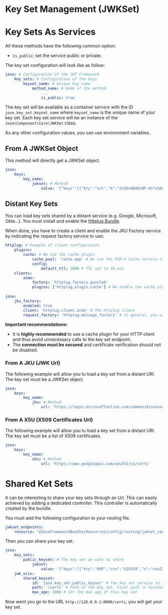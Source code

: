 Key Set Management (JWKSet)
===========================

# Key Sets As Services

All these methods have the following common option:

* `is_public`: set the service public or private.

The key set configuration will look like as follow:

```yaml
jose: # Configuration of the JWT Framework
    key_sets: # Configuration of the keys
        keyset_name: # Unique key name
            method_name: # Name of the method
                ...
                is_public: true
```

The key set will be available as a container service with the ID `jose.key_set.keyset_name` where `keyset_name` is the unique name of your key set.
Each key set service will be an instance of the `Jose\Component\Core\JWKSet` class.

As any other configuration values, you can use environment variables.

## From A JWKSet Object

This method will directly get a JWKSet object.

```yaml
jose:
    keys:
        key_name:
            jwkset: # Method
                value: '{"keys":[{"kty":"oct","k":"dzI6nbW4OcNF-AtfxGAmuyz7IpHRudBI0WgGjZWgaRJt6prBn3DARXgUR8NVwKhfL43QBIU2Un3AvCGCHRgY4TbEqhOi8-i98xxmCggNjde4oaW6wkJ2NgM3Ss9SOX9zS3lcVzdCMdum-RwVJ301kbin4UtGztuzJBeg5oVN00MGxjC2xWwyI0tgXVs-zJs5WlafCuGfX1HrVkIf5bvpE0MQCSjdJpSeVao6-RSTYDajZf7T88a2eVjeW31mMAg-jzAWfUrii61T_bYPJFOXW8kkRWoa1InLRdG6bKB9wQs9-VdXZP60Q4Yuj_WZ-lO7qV9AEFrUkkjpaDgZT86w2g"},{"kty":"oct","k":"bwIAv5Nn-fo8p4LCEvM4IR9eLXgzJRs8jXCLb3xR0tDJGiZ46KheO4ip6htFKyN2aqJqlNi9-7hB6I1aLLy1IRT9-vcBoCSGu977cNAUuRLkRp7vo8s6MsxhB8WvQBDRZghV7jIYaune-3vbE7iDU2AESr8BUtorckLoO9uW__fIabaa3hJMMQIHCzYQbJKZvlCRCKWMk2H_zuS4JeDFTvyZH1skJYF_TET1DrCZHMPicw-Yk3_m2P-ilC-yidPPoVzeU8Jj3tQ6gtX3975qiQW7pt2qbgjKAuq2wsz_9hxLBtMB5rQPafFoxop7O4BklvZ9-ECcK6dfI2CAx9_tjQ"}]}'
```

## Distant Key Sets

You can load key sets shared by a distant service (e.g. Google, Microsoft, Okta...).
You must install and enable the [Httplug Bundle](http://docs.php-http.org/en/latest/integrations/symfony-bundle.html).

When done, you have to create a client and enable the JKU Factory service by indicating the request factory service to use:

```yaml
httplug: # Example of client configuration
    plugins:
        cache: # We use the cache plugin
            cache_pool: 'cache.app' # We use the PSR-6 Cache service of the application
            config:
                default_ttl: 1800 # TTL set to 30 min
    clients:
        acme:
            factory: 'httplug.factory.guzzle6'
            plugins: ['httplug.plugin.cache'] # We enable the cache plugin for that client.
            
jose:
    jku_factory:
        enabled: true
        client: 'httplug.client.acme' # The Httplug client
        request_factory: 'httplug.message_factory' # In general, you will use the same message factory as the one used by Httplug
```

**Important recommendations:**

* It is **highly recommended** to use a cache plugin for your HTTP client and thus avoid unnecessary calls to the key set endpoint.
* The **connection must be secured** and certificate verification should not be disabled.

### From A JKU (JWK Url)

The following example will allow you tu load a key set from a distant URI.
The key set must be a JWKSet object.

```yaml
jose:
    keys:
        key_name:
            jku: # Method
                url: 'https://login.microsoftonline.com/common/discovery/keys'
```

### From A X5U (X509 Certificates Url)

The following example will allow you tu load a key set from a distant URI.
The key set must be a list of X509 certificates.

```yaml
jose:
    keys:
        key_name:
            x5u: # Method
                url: 'https://www.googleapis.com/oauth2/v1/certs'
```

# Shared Ket Sets

It can be interesting to share your key sets through an Url.
This can easily achieved by adding a dedicated controller. This controller is automatically created by the bundle.

You must add the following configuration to your routing file.

```yaml
jwkset_endpoints:
    resource: "@JoseFrameworkBundle/Resources/config/routing/jwkset_controller.yml"
```

Then you can share your key set.

```yaml
jose:
    key_sets:
        public_keyset: # The key set we want to share
            jwkset:
                value: '{"keys":[{"kty":"OKP","crv":"X25519","x":"ovuZiVcMXBN4r0VgCvJy_ChAsBv4YPJGC5w56PzndXY"},{"kty":"OKP","crv":"X25519","x":"4qyOJ4T9RkdciIn6LDxb2LdM1Ov-dtBSuj0jh6nCuyc"}]}'
    jwk_uris:
        shared_keyset:
            id: 'jose.key_set.public_keyset' # The key set service to share
            path: '/certs' # Path of the key set. Final path is hostname/route_prefix/path: https://www.foo.com/keys/certs
            max_age: 1000 # Set the max age of this key set
```

Now went you go to the URL `http://128.0.0.1:8000/certs`, you will get your key set.
